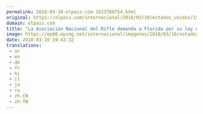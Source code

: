 ```yaml
---
permalink: 2018-03-10-elpais.com-1633780754.html
original: https://elpais.com/internacional/2018/03/10/estados_unidos/1520640381_590001.html#?ref=rss&format=simple&link=link
domain: elpais.com
title: "La Asociación Nacional del Rifle demanda a Florida por su ley de armas"
image: https://ep00.epimg.net/internacional/imagenes/2018/03/10/estados_unidos/1520640381_590001_1520709085_rrss_normal.jpg
date: 2018-03-10 19:42:32
translations: 
 - ar
 - en
 - de
 - fr
 - hi
 - it
 - ja
 - ru
 - zh-CN
 - zh-TW
---
```


